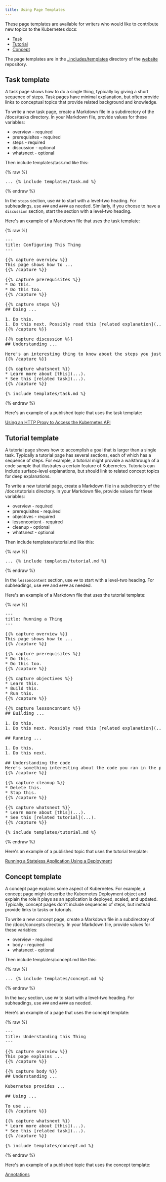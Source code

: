 ```yaml
---
title: Using Page Templates
---
```


<!--<html>
<body>-->

<p>These page templates are available for writers who would like to contribute new topics to the Kubernetes docs:</p>

<ul>
    <li><a href="#task_template">Task</a></li>
    <li><a href="#tutorial_template">Tutorial</a></li>
    <li><a href="#concept_template">Concept</a></li>
</ul>

<p>The page templates are in the <a href="https://git.k8s.io/website/_includes/templates" target="_blank">_includes/templates</a> directory of the <a href="https://github.com/kubernetes/website">website</a> repository.

<h2 id="task_template">Task template</h2>

<p>A task page shows how to do a single thing, typically by giving a short
sequence of steps. Task pages have minimal explanation, but often provide links
to conceptual topics that provide related background and knowledge.</p>

<p>To write a new task page, create a Markdown file in a subdirectory of the
/docs/tasks directory. In your Markdown file, provide values for these
variables:</p>

<ul>
    <li>overview - required</li>
    <li>prerequisites - required</li>
    <li>steps - required</li>
    <li>discussion - optional</li>
    <li>whatsnext - optional</li>
</ul>

<p>Then include templates/task.md like this:</p>

{% raw %}<pre>...
{% include templates/task.md %}</pre>{% endraw %}

<p>In the <code>steps</code> section, use <code>##</code> to start with a level-two heading. For subheadings,
use <code>###</code> and <code>####</code> as needed. Similarly, if you choose to have a <code>discussion</code> section,
start the section with a level-two heading.</p>

<p>Here's an example of a Markdown file that uses the task template:</p>

{% raw %}
<pre>---
title: Configuring This Thing
---

{{% capture overview %}}
This page shows how to ...
{{% /capture %}}

{{% capture prerequisites %}}
* Do this.
* Do this too.
{{% /capture %}}

{{% capture steps %}}
## Doing ...

1. Do this.
1. Do this next. Possibly read this [related explanation](...).
{{% /capture %}}

{{% capture discussion %}}
## Understanding ...

Here's an interesting thing to know about the steps you just did.
{{% /capture %}}

{{% capture whatsnext %}}
* Learn more about [this](...).
* See this [related task](...).
{{% /capture %}}

{% include templates/task.md %}</pre>
{% endraw %}

<p>Here's an example of a published topic that uses the task template:</p>

<p><a href="/docs/tasks/access-kubernetes-api/http-proxy-access-api">Using an HTTP Proxy to Access the Kubernetes API</a></p>

<h2 id="tutorial_template">Tutorial template</h2>

<p>A tutorial page shows how to accomplish a goal that is larger than a single
task. Typically a tutorial page has several sections, each of which has a
sequence of steps. For example, a tutorial might provide a walkthrough of a
code sample that illustrates a certain feature of Kubernetes. Tutorials can
include surface-level explanations, but should link to related concept topics
for deep explanations.

<p>To write a new tutorial page, create a Markdown file in a subdirectory of the
/docs/tutorials directory. In your Markdown file, provide values for these
variables:</p>

<ul>
    <li>overview - required</li>
    <li>prerequisites - required</li>
    <li>objectives - required</li>
    <li>lessoncontent - required</li>
    <li>cleanup - optional</li>
    <li>whatsnext - optional</li>
</ul>

<p>Then include templates/tutorial.md like this:</p>

{% raw %}<pre>...
{% include templates/tutorial.md %}</pre>{% endraw %}

<p>In the <code>lessoncontent</code> section, use <code>##</code> to start with a level-two heading. For subheadings,
use <code>###</code> and <code>####</code> as needed.

<p>Here's an example of a Markdown file that uses the tutorial template:</p>

{% raw %}
<pre>---
title: Running a Thing
---

{{% capture overview %}}
This page shows how to ...
{{% /capture %}}

{{% capture prerequisites %}}
* Do this.
* Do this too.
{{% /capture %}}

{{% capture objectives %}}
* Learn this.
* Build this.
* Run this.
{{% /capture %}}

{{% capture lessoncontent %}}
## Building ...

1. Do this.
1. Do this next. Possibly read this [related explanation](...).

## Running ...

1. Do this.
1. Do this next.

## Understanding the code
Here's something interesting about the code you ran in the preceding steps.
{{% /capture %}}

{{% capture cleanup %}}
* Delete this.
* Stop this.
{{% /capture %}}

{{% capture whatsnext %}}
* Learn more about [this](...).
* See this [related tutorial](...).
{{% /capture %}}

{% include templates/tutorial.md %}</pre>
{% endraw %}

<p>Here's an example of a published topic that uses the tutorial template:</p>

<p><a href="/docs/tutorials/stateless-application/run-stateless-application-deployment/">Running a Stateless Application Using a Deployment</a></p>

<h2 id="concept_template">Concept template</h2>

<p>A concept page explains some aspect of Kubernetes. For example, a concept
page might describe the Kubernetes Deployment object and explain the role it
plays as an application is deployed, scaled, and updated. Typically, concept
pages don't include sequences of steps, but instead provide links to tasks or
tutorials.

<p>To write a new concept page, create a Markdown file in a subdirectory of the
/docs/concepts directory. In your Markdown file,  provide values for these
variables:</p>

<ul>
    <li>overview - required</li>
    <li>body - required</li>
    <li>whatsnext - optional</li>
</ul>

<p>Then include templates/concept.md like this:</p>

{% raw %}<pre>...
{% include templates/concept.md %}</pre>{% endraw %}

<p>In the <code>body</code> section, use <code>##</code> to start with a level-two heading. For subheadings,
use <code>###</code> and <code>####</code> as needed.

<p>Here's an example of a page that uses the concept template:</p>

{% raw %}
<pre>---
title: Understanding this Thing
---

{{% capture overview %}}
This page explains ...
{{% /capture %}}

{{% capture body %}}
## Understanding ...

Kubernetes provides ...

## Using ...

To use ...
{{% /capture %}}

{{% capture whatsnext %}}
* Learn more about [this](...).
* See this [related task](...).
{{% /capture %}}

{% include templates/concept.md %}</pre>
{% endraw %}

<p>Here's an example of a published topic that uses the concept template:</p>

<p><a href="/docs/concepts/overview/working-with-objects/annotations/">Annotations</a></p>

<!--</body>
</html>-->

